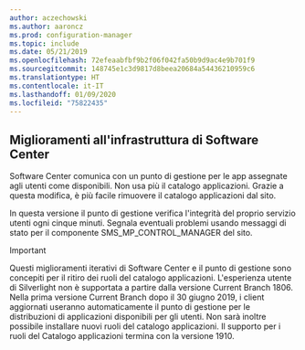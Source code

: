 ```yaml
---
author: aczechowski
ms.author: aaroncz
ms.prod: configuration-manager
ms.topic: include
ms.date: 05/21/2019
ms.openlocfilehash: 72efeaabfbf9b2f06f042fa50b9d9ac4e9b701f9
ms.sourcegitcommit: 148745e1c3d9817d8beea20684a54436210959c6
ms.translationtype: HT
ms.contentlocale: it-IT
ms.lasthandoff: 01/09/2020
ms.locfileid: "75822435"
---
```

## <a name="bkmk_swctr"></a> Miglioramenti all'infrastruttura di Software Center

<!--3555950-->

Software Center comunica con un punto di gestione per le app assegnate agli utenti come disponibili. Non usa più il catalogo applicazioni. Grazie a questa modifica, è più facile rimuovere il catalogo applicazioni dal sito.

In questa versione il punto di gestione verifica l'integrità del proprio servizio utenti ogni cinque minuti. Segnala eventuali problemi usando messaggi di stato per il componente SMS_MP_CONTROL_MANAGER del sito.

> [!Important]  
> Questi miglioramenti iterativi di Software Center e il punto di gestione sono concepiti per il ritiro dei ruoli del catalogo applicazioni. L'esperienza utente di Silverlight non è supportata a partire dalla versione Current Branch 1806. Nella prima versione Current Branch dopo il 30 giugno 2019, i client aggiornati useranno automaticamente il punto di gestione per le distribuzioni di applicazioni disponibili per gli utenti. Non sarà inoltre possibile installare nuovi ruoli del catalogo applicazioni. Il supporto per i ruoli del Catalogo applicazioni termina con la versione 1910.  
